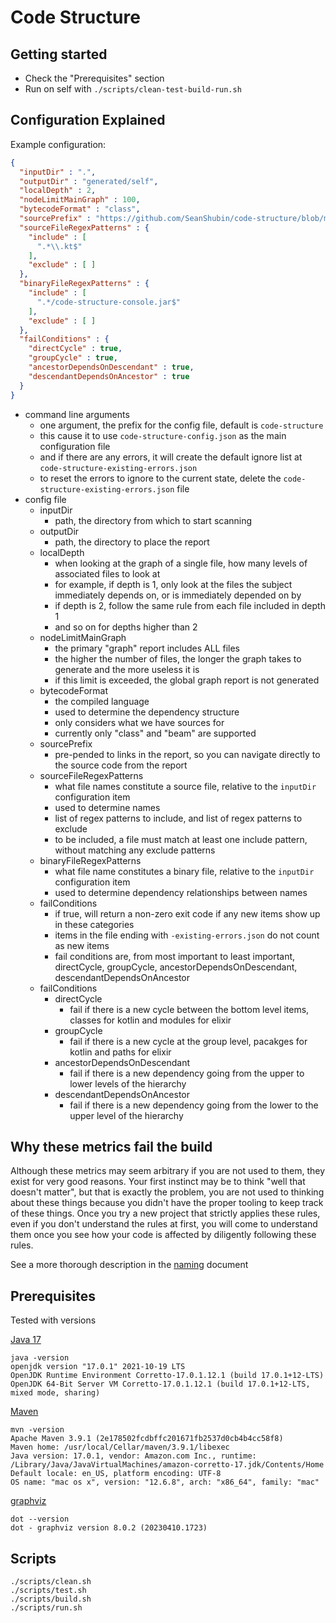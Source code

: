 # Code Structure

## Getting started
- Check the "Prerequisites" section
- Run on self with `./scripts/clean-test-build-run.sh`

## Configuration Explained

Example configuration:
```json
{
  "inputDir" : ".",
  "outputDir" : "generated/self",
  "localDepth" : 2,
  "nodeLimitMainGraph" : 100,
  "bytecodeFormat" : "class",
  "sourcePrefix" : "https://github.com/SeanShubin/code-structure/blob/master/",
  "sourceFileRegexPatterns" : {
    "include" : [
      ".*\\.kt$"
    ],
    "exclude" : [ ]
  },
  "binaryFileRegexPatterns" : {
    "include" : [
      ".*/code-structure-console.jar$"
    ],
    "exclude" : [ ]
  },
  "failConditions" : {
    "directCycle" : true,
    "groupCycle" : true,
    "ancestorDependsOnDescendant" : true,
    "descendantDependsOnAncestor" : true
  }
}
```

- command line arguments
  - one argument, the prefix for the config file, default is `code-structure`
  - this cause it to use `code-structure-config.json` as the main configuration file
  - and if there are any errors, it will create the default ignore list at `code-structure-existing-errors.json`
  - to reset the errors to ignore to the current state, delete the `code-structure-existing-errors.json` file
- config file
  - inputDir
    - path, the directory from which to start scanning
  - outputDir
    - path, the directory to place the report
  - localDepth
    - when looking at the graph of a single file, how many levels of associated files to look at
    - for example, if depth is 1, only look at the files the subject immediately depends on, or is immediately depended on by
    - if depth is 2, follow the same rule from each file included in depth 1
    - and so on for depths higher than 2
  - nodeLimitMainGraph
    - the primary "graph" report includes ALL files
    - the higher the number of files, the longer the graph takes to generate and the more useless it is
    - if this limit is exceeded, the global graph report is not generated 
  - bytecodeFormat
    - the compiled language
    - used to determine the dependency structure
    - only considers what we have sources for
    - currently only "class" and "beam" are supported
  - sourcePrefix
    - pre-pended to links in the report, so you can navigate directly to the source code from the report
  - sourceFileRegexPatterns
    - what file names constitute a source file, relative to the `inputDir` configuration item
    - used to determine names
    - list of regex patterns to include, and list of regex patterns to exclude
    - to be included, a file must match at least one include pattern, without matching any exclude patterns
  - binaryFileRegexPatterns
    - what file name constitutes a binary file, relative to the `inputDir` configuration item
    - used to determine dependency relationships between names
  - failConditions
    - if true, will return a non-zero exit code if any new items show up in these categories
    - items in the file ending with `-existing-errors.json` do not count as new items
    - fail conditions are, from most important to least important, directCycle, groupCycle, ancestorDependsOnDescendant, descendantDependsOnAncestor
  - failConditions
    - directCycle
      - fail if there is a new cycle between the bottom level items, classes for kotlin and modules for elixir
    - groupCycle
      - fail if there is a new cycle at the group level, pacakges for kotlin and paths for elixir
    - ancestorDependsOnDescendant
      - fail if there is a new dependency going from the upper to lower levels of the hierarchy
    - descendantDependsOnAncestor
      - fail if there is a new dependency going from the lower to the upper level of the hierarchy 

## Why these metrics fail the build
Although these metrics may seem arbitrary if you are not used to them, they exist for very good reasons.
Your first instinct may be to think "well that doesn't matter", but that is exactly the problem, you are not used to thinking about these things because you didn't have the proper tooling to keep track of these things.
Once you try a new project that strictly applies these rules, even if you don't understand the rules at first, you will come to understand them once you see how your code is affected by diligently following these rules.

See a more thorough description in the 
[naming](/docs/naming.md) document


## Prerequisites
Tested with versions

[Java 17]( https://www.oracle.com/java/technologies/javase/jdk17-archive-downloads.html )
```
java -version
openjdk version "17.0.1" 2021-10-19 LTS
OpenJDK Runtime Environment Corretto-17.0.1.12.1 (build 17.0.1+12-LTS)
OpenJDK 64-Bit Server VM Corretto-17.0.1.12.1 (build 17.0.1+12-LTS, mixed mode, sharing)
```

[Maven]( https://maven.apache.org/ )
```
mvn -version
Apache Maven 3.9.1 (2e178502fcdbffc201671fb2537d0cb4b4cc58f8)
Maven home: /usr/local/Cellar/maven/3.9.1/libexec
Java version: 17.0.1, vendor: Amazon.com Inc., runtime: /Library/Java/JavaVirtualMachines/amazon-corretto-17.jdk/Contents/Home
Default locale: en_US, platform encoding: UTF-8
OS name: "mac os x", version: "12.6.8", arch: "x86_64", family: "mac"
```

[graphviz]( https://graphviz.org/ )
```
dot --version
dot - graphviz version 8.0.2 (20230410.1723)
```

## Scripts

```shell
./scripts/clean.sh
./scripts/test.sh
./scripts/build.sh
./scripts/run.sh
```
